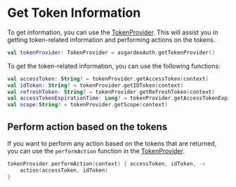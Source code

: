 <!--
 * Copyright (c) 2024, WSO2 LLC. (https://www.wso2.com).
 *
 * WSO2 LLC. licenses this file to you under the Apache License,
 * Version 2.0 (the "License"); you may not use this file except
 * in compliance with the License.
 * You may obtain a copy of the License at
 *
 *     http://www.apache.org/licenses/LICENSE-2.0
 *
 * Unless required by applicable law or agreed to in writing,
 * software distributed under the License is distributed on an
 * "AS IS" BASIS, WITHOUT WARRANTIES OR CONDITIONS OF ANY
 * KIND, either express or implied. See the License for the
 * specific language governing permissions and limitations
 * under the License.
-->

# Get Token Information

To get information, you can use the <a href="mobile-ui-sdks/android/api/core/io.asgardeo.android.core.provider.providers.token/-token-provider/index.html" target="_blank">TokenProvider</a>. This will assist you in getting token-related information and performing actions on the tokens.

```kotlin
val tokenProvider: TokenProvider = asgardeoAuth.getTokenProvider()
```

To get the token-related information, you can use the following functions:

```kotlin
val accessToken: String? = tokenProvider.getAccessToken(context)
val idToken: String? = tokenProvider.getIDToken(context)
val refreshToken: String? = tokenProvider.getRefreshToken(context)
val accessTokenExpirationTime: Long? = tokenProvider.getAccessTokenExpirationTime(context)
val scope:String? = tokenProvider.getScope(context)
```

## Perform action based on the tokens

If you want to perform any action based on the tokens that are returned, you can use the `performAction` function in the <a href="mobile-ui-sdks/android/api/core/io.asgardeo.android.core.provider.providers.token/-token-provider/index.html" target="_blank">TokenProvider</a>.

```kotlin
tokenProvider.performAction(context) { accessToken, idToken, ->
    action(accessToken, idToken)
}
```
